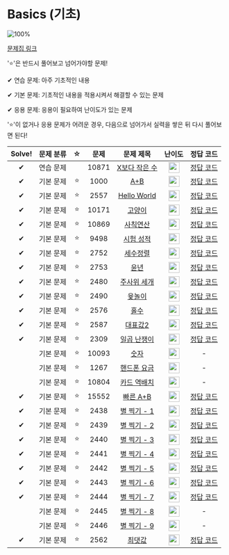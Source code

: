 # Basics (기초)

![100%](https://progress-bar.dev/22/?scale=27&title=progress&width=500&color=babaca&suffix=/27)

[문제집 링크](https://www.acmicpc.net/workbook/view/7306)

'⭐️'은 반드시 풀어보고 넘어가야할 문제!

✔ 연습 문제: 아주 기초적인 내용

✔ 기본 문제: 기초적인 내용을 적용시켜서 해결할 수 있는 문제

✔ 응용 문제: 응용이 필요하여 난이도가 있는 문제


'⭐️'이 없거나 응용 문제가 어려운 경우, 다음으로 넘어가서 실력을 쌓은 뒤 다시 풀어보면 된다!


| Solve! | 문제 분류 | ☆ | 문제 | 문제 제목 | 난이도 | 정답 코드 |
| :--: | :--: | :--: | :--: | :--: | :--: | :--: |
| ✔ | 연습 문제 |  | 10871 | [X보다 작은 수](https://www.acmicpc.net/problem/10871) | <img height="25px" width="25px" src="https://static.solved.ac/tier_small/1.svg"/>  |[정답 코드](../0x01_Basics/10871.cpp) |
| ✔ | 기본 문제 | ⭐️ | 1000 | [A+B](https://www.acmicpc.net/problem/1000) | <img height="25px" width="25px" src="https://static.solved.ac/tier_small/1.svg"/> | [정답 코드](../0x01_Basics/1000.cpp) |
| ✔ | 기본 문제 | ⭐️ | 2557 | [Hello World](https://www.acmicpc.net/problem/2557) | <img height="25px" width="25px" src="https://static.solved.ac/tier_small/1.svg"/> | [정답 코드](../0x01_Basics/2557.cpp) |
| ✔ | 기본 문제 | ⭐️ | 10171 | [고양이](https://www.acmicpc.net/problem/10171) | <img height="25px" width="25px" src="https://static.solved.ac/tier_small/1.svg"/> | [정답 코드](../0x01_Basics/10171.cpp) |
| ✔ | 기본 문제 | ⭐️ | 10869 | [사칙연산](https://www.acmicpc.net/problem/10869) | <img height="25px" width="25px" src="https://static.solved.ac/tier_small/1.svg"/> | [정답 코드](../0x01_Basics/10869.cpp) |
| ✔ | 기본 문제 | ⭐️ | 9498 | [시험 성적](https://www.acmicpc.net/problem/9498) | <img height="25px" width="25px" src="https://static.solved.ac/tier_small/1.svg"/> | [정답 코드](../0x01_Basics/solutions/9498.cpp) |
| ✔ | 기본 문제 | ⭐️ | 2752 | [세수정렬](https://www.acmicpc.net/problem/2752) | <img height="25px" width="25px" src="https://static.solved.ac/tier_small/2.svg"/> | [정답 코드](../0x01_Basics/2752.cpp) |
| ✔ | 기본 문제 | ⭐️ | 2753 | [윤년](https://www.acmicpc.net/problem/2753) | <img height="25px" width="25px" src="https://static.solved.ac/tier_small/1.svg"/> | [정답 코드](../0x01_Basics/2753.cpp) |
| ✔ | 기본 문제 | ⭐️ | 2480 | [주사위 세개](https://www.acmicpc.net/problem/2480) | <img height="25px" width="25px" src="https://static.solved.ac/tier_small/2.svg"/> | [정답 코드](../0x01_Basics/2480.cpp) |
| ✔ | 기본 문제 | ⭐️ | 2490 | [윷놀이](https://www.acmicpc.net/problem/2490) | <img height="25px" width="25px" src="https://static.solved.ac/tier_small/3.svg"/> | [정답 코드](../0x01_Basics/2490.cpp) |
| ✔ | 기본 문제 | ⭐️ | 2576 | [홀수](https://www.acmicpc.net/problem/2576) | <img height="25px" width="25px" src="https://static.solved.ac/tier_small/3.svg"/> | [정답 코드](../0x01_Basics/2576.cpp) |
| ✔ | 기본 문제 | ⭐️ | 2587 | [대표값2](https://www.acmicpc.net/problem/2587) | <img height="25px" width="25px" src="https://static.solved.ac/tier_small/4.svg"/> | [정답 코드](../0x01_Basics/2587.cpp) |
| ✔ | 기본 문제 | ⭐️ | 2309 | [일곱 난쟁이](https://www.acmicpc.net/problem/2309) | <img height="25px" width="25px" src="https://static.solved.ac/tier_small/5.svg"/> | [정답 코드](../0x01_Basics/2309.cpp) |
|  | 기본 문제 | ⭐️ | 10093 | [숫자](https://www.acmicpc.net/problem/10093) | <img height="25px" width="25px" src="https://static.solved.ac/tier_small/4.svg"/> | - |
|| 기본 문제 | ⭐️ | 1267 | [핸드폰 요금](https://www.acmicpc.net/problem/1267) | <img height="25px" width="25px" src="https://static.solved.ac/tier_small/3.svg"/> | - |
|| 기본 문제 | ⭐️ | 10804 | [카드 역배치](https://www.acmicpc.net/problem/10804) | <img height="25px" width="25px" src="https://static.solved.ac/tier_small/4.svg"/> | - |
| ✔ | 기본 문제 | ⭐️ | 15552 | [빠른 A+B](https://www.acmicpc.net/problem/15552) | <img height="25px" width="25px" src="https://static.solved.ac/tier_small/2.svg"/> | [정답 코드](../0x01_Basics/15552.cpp) |
| ✔ | 기본 문제 | ⭐️ | 2438 | [별 찍기 - 1](https://www.acmicpc.net/problem/2438) |<img height="25px" width="25px" src="https://static.solved.ac/tier_small/1.svg"/> | [정답 코드](../0x01_Basics/2438.cpp) |
| ✔ | 기본 문제 | ⭐️ | 2439 | [별 찍기 - 2](https://www.acmicpc.net/problem/2439) | <img height="25px" width="25px" src="https://static.solved.ac/tier_small/2.svg"/> | [정답 코드](../0x01_Basics/2439.cpp) |
| ✔ | 기본 문제 | ⭐️ | 2440 | [별 찍기 - 3](https://www.acmicpc.net/problem/2440) | <img height="25px" width="25px" src="https://static.solved.ac/tier_small/2.svg"/> | [정답 코드](../0x01_Basics/2440.cpp) |
| ✔ | 기본 문제 | ⭐️ | 2441 | [별 찍기 - 4](https://www.acmicpc.net/problem/2441) | <img height="25px" width="25px" src="https://static.solved.ac/tier_small/3.svg"/> | [정답 코드](../0x01_Basics/2441.cpp) |
| ✔ | 기본 문제 | ⭐️ | 2442 | [별 찍기 - 5](https://www.acmicpc.net/problem/2442) | <img height="25px" width="25px" src="https://static.solved.ac/tier_small/3.svg"/> | [정답 코드](../0x01_Basics/2442.cpp) |
| ✔ | 기본 문제 | ⭐️ | 2443 | [별 찍기 - 6](https://www.acmicpc.net/problem/2443) | <img height="25px" width="25px" src="https://static.solved.ac/tier_small/3.svg"/> | [정답 코드](../0x01_Basics/2443.cpp) |
| ✔ | 기본 문제 | ⭐️ | 2444 | [별 찍기 - 7](https://www.acmicpc.net/problem/2444) | <img height="25px" width="25px" src="https://static.solved.ac/tier_small/3.svg"/> | [정답 코드](../0x01_Basics/2444.cpp) |
|| 기본 문제 | ⭐️ | 2445 | [별 찍기 - 8](https://www.acmicpc.net/problem/2445) | <img height="25px" width="25px" src="https://static.solved.ac/tier_small/3.svg"/> | - |
|| 기본 문제 | ⭐️ | 2446 | [별 찍기 - 9](https://www.acmicpc.net/problem/2446) | <img height="25px" width="25px" src="https://static.solved.ac/tier_small/3.svg"/> | - |
| ✔ | 기본 문제 | ⭐️ | 2562 | [최댓값](https://www.acmicpc.net/problem/2562) | <img height="25px" width="25px" src="https://static.solved.ac/tier_small/3.svg"/> | [정답 코드](../0x01_Basics/2562.cpp) |
